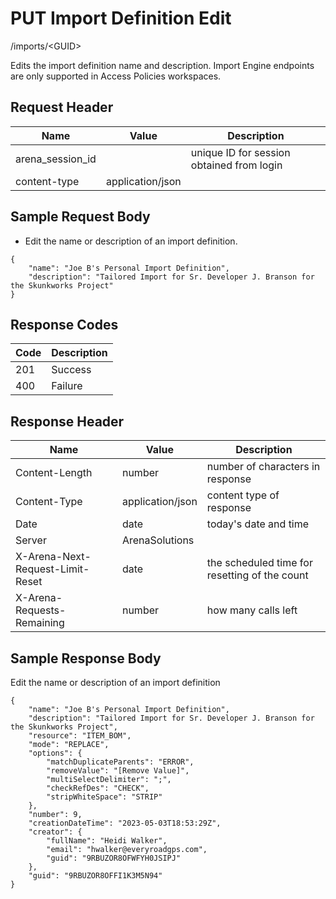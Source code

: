 # PUT Import Definition Edit


/imports/&lt;GUID&gt;

Edits the  import definition name and description. Import Engine endpoints are only supported in  Access Policies workspaces.

## Request Header

| Name | Value | Description |
|  --- |  --- |  --- | 
| arena_session_id |   | unique ID for session obtained from login |
| content\-type | application/json |   |

## Sample Request Body
* Edit the name or description of an import definition.

```
{
    "name": "Joe B's Personal Import Definition",
    "description": "Tailored Import for Sr. Developer J. Branson for the Skunkworks Project"
}
```
## Response Codes

| Code | Description |
|  --- |  --- | 
| 201 | Success |
| 400 | Failure |

## Response Header

| Name | Value | Description |
|  --- |  --- |  --- | 
| Content\-Length | number | number of characters in response |
| Content\-Type | application/json | content type of response |
| Date | date | today's date and time |
| Server | ArenaSolutions |   |
| X\-Arena\-Next\-Request\-Limit\-Reset  | date | the scheduled time for resetting of the count |
| X\-Arena\-Requests\-Remaining  | number | how many calls left |

## Sample Response Body
Edit the name or description of an import definition

```
{
    "name": "Joe B's Personal Import Definition",
    "description": "Tailored Import for Sr. Developer J. Branson for the Skunkworks Project",
    "resource": "ITEM_BOM",
    "mode": "REPLACE",
    "options": {
        "matchDuplicateParents": "ERROR",
        "removeValue": "[Remove Value]",
        "multiSelectDelimiter": ";",
        "checkRefDes": "CHECK",
        "stripWhiteSpace": "STRIP"
    },
    "number": 9,
    "creationDateTime": "2023-05-03T18:53:29Z",
    "creator": {
        "fullName": "Heidi Walker",
        "email": "hwalker@everyroadgps.com",
        "guid": "9RBUZOR8OFWFYH0JSIPJ"
    },
    "guid": "9RBUZOR8OFFI1K3M5N94"
}
```
